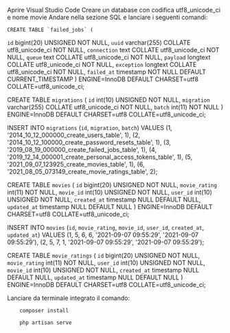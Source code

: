 Aprire Visual Studio Code
Creare un database con codifica utf8_unicode_ci  e nome movie 
Andare nella sezione SQL e lanciare i seguenti comandi: 
    
    CREATE TABLE `failed_jobs` (
  `id` bigint(20) UNSIGNED NOT NULL,
  `uuid` varchar(255) COLLATE utf8_unicode_ci NOT NULL,
  `connection` text COLLATE utf8_unicode_ci NOT NULL,
  `queue` text COLLATE utf8_unicode_ci NOT NULL,
  `payload` longtext COLLATE utf8_unicode_ci NOT NULL,
  `exception` longtext COLLATE utf8_unicode_ci NOT NULL,
  `failed_at` timestamp NOT NULL DEFAULT CURRENT_TIMESTAMP
) ENGINE=InnoDB DEFAULT CHARSET=utf8 COLLATE=utf8_unicode_ci;


CREATE TABLE `migrations` (
  `id` int(10) UNSIGNED NOT NULL,
  `migration` varchar(255) COLLATE utf8_unicode_ci NOT NULL,
  `batch` int(11) NOT NULL
) ENGINE=InnoDB DEFAULT CHARSET=utf8 COLLATE=utf8_unicode_ci;

INSERT INTO `migrations` (`id`, `migration`, `batch`) VALUES
(1, '2014_10_12_000000_create_users_table', 1),
(2, '2014_10_12_100000_create_password_resets_table', 1),
(3, '2019_08_19_000000_create_failed_jobs_table', 1),
(4, '2019_12_14_000001_create_personal_access_tokens_table', 1),
(5, '2021_09_07_123925_create_movies_table', 1),
(6, '2021_08_05_073149_create_movie_ratings_table', 2);

CREATE TABLE `movies` (
  `id` bigint(20) UNSIGNED NOT NULL,
  `movie_rating` int(11) NOT NULL,
  `movie_id` int(10) UNSIGNED NOT NULL,
  `user_id` int(10) UNSIGNED NOT NULL,
  `created_at` timestamp NULL DEFAULT NULL,
  `updated_at` timestamp NULL DEFAULT NULL
) ENGINE=InnoDB DEFAULT CHARSET=utf8 COLLATE=utf8_unicode_ci;

INSERT INTO `movies` (`id`, `movie_rating`, `movie_id`, `user_id`, `created_at`, `updated_at`) VALUES
(1, 5, 6, 6, '2021-09-07 09:55:29', '2021-09-07 09:55:29'),
(2, 5, 7, 1, '2021-09-07 09:55:29', '2021-09-07 09:55:29');


CREATE TABLE `movie_ratings` (
  `id` bigint(20) UNSIGNED NOT NULL,
  `movie_rating` int(11) NOT NULL,
  `user_id` int(10) UNSIGNED NOT NULL,
  `movie_id` int(10) UNSIGNED NOT NULL,
  `created_at` timestamp NULL DEFAULT NULL,
  `updated_at` timestamp NULL DEFAULT NULL
) ENGINE=InnoDB DEFAULT CHARSET=utf8 COLLATE=utf8_unicode_ci;
    
    
    
 Lanciare da terminale integrato il comando:
    
        composer install
    
        php artisan serve
    
    
    

    


